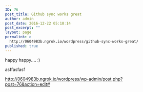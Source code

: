 ```yaml
---
ID: 76
post_title: Github sync works great
author: admin
post_date: 2016-12-22 05:18:14
post_excerpt: ""
layout: page
permalink: >
  http://0604983b.ngrok.io/wordpress/github-sync-works-great/
published: true
---
```

happy happy.... :)

asffasfasf

http://0604983b.ngrok.io/wordpress/wp-admin/post.php?post=76&action=edit#